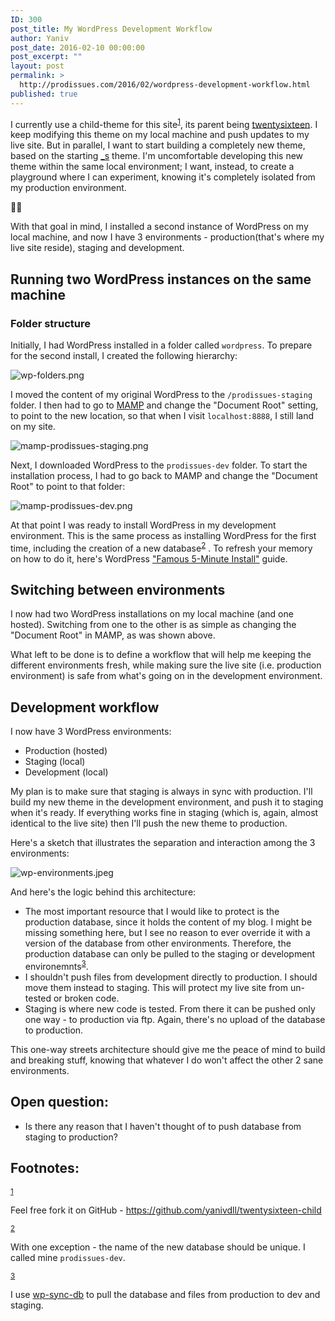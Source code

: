 ```yaml
---
ID: 300
post_title: My WordPress Development Workflow
author: Yaniv
post_date: 2016-02-10 00:00:00
post_excerpt: ""
layout: post
permalink: >
  http://prodissues.com/2016/02/wordpress-development-workflow.html
published: true
---
```

<p> I currently use a child-theme for this site<sup><a id="fnr.1" class="footref" href="#fn.1">1</a></sup>, its parent being <a href="https://wordpress.org/themes/twentysixteen/">twentysixteen</a>. I  keep modifying this theme on my local machine and push updates to my live site. But in parallel, I want to start building a completely new theme, based on the starting <a href="http://underscores.me/">_s</a> theme. I'm uncomfortable developing this new theme within the same local environment; I want, instead, to create a playground where I can experiment, knowing it's completely isolated from my production environment. </p>

<!--more-->

<p> With that goal in mind, I installed a second instance of WordPress on my local machine, and now I have 3 environments - production(that's where my live site reside), staging and development. </p>

<div id="outline-container-orgheadline2" class="outline-2">
<h2 id="orgheadline2">Running two WordPress instances on the same machine</h2>
<div class="outline-text-2" id="text-orgheadline2">
</div><div id="outline-container-orgheadline1" class="outline-3">
<h3 id="orgheadline1">Folder structure</h3>
<div class="outline-text-3" id="text-orgheadline1">
<p> Initially, I had WordPress installed in a folder called <code>wordpress</code>. To prepare for the second install, I created the following hierarchy: </p>

<div class="figure"> <p><img src="http://media.prodissues.com.s3.amazonaws.com/images/2016/02/wp-folders.png" alt="wp-folders.png" /> </p> </div>

<p> I moved the content of my original WordPress to the <code>/prodissues-staging</code> folder. I then had to go to <a href="https://www.mamp.info/en/">MAMP</a> and change the "Document Root" setting, to point to the new location, so that when I visit <code>localhost:8888</code>, I still land on my site. </p>

<div class="figure"> <p><img src="http://media.prodissues.com.s3.amazonaws.com/images/2016/02/mamp-prodissues-staging.png" alt="mamp-prodissues-staging.png" /> </p> </div>

<p> Next, I downloaded WordPress to the <code>prodissues-dev</code> folder. To start the installation process, I had to go back to MAMP and change the "Document Root" to point to that folder: </p>

<div class="figure"> <p><img src="http://media.prodissues.com.s3.amazonaws.com/images/2016/02/mamp-prodissues-dev.png" alt="mamp-prodissues-dev.png" /> </p> </div>

<p> At that point I was ready to install WordPress in my development environment. This is the same process as installing WordPress for the first time, including the creation of a new database<sup><a id="fnr.2" class="footref" href="#fn.2">2</a></sup> . To refresh your memory on how to do it, here's WordPress <a href="https://codex.wordpress.org/Installing_WordPress#Famous_5-Minute_Install">"Famous 5-Minute Install"</a> guide. </p>
</div>
</div>
</div>

<div id="outline-container-orgheadline3" class="outline-2">
<h2 id="orgheadline3">Switching between environments</h2>
<div class="outline-text-2" id="text-orgheadline3">
<p> I now had two WordPress installations on my local machine (and one hosted). Switching from one to the other is as simple as changing the "Document Root" in MAMP, as was shown above. </p>

<p> What left to be done is to define a workflow that will help me keeping the different environments fresh, while making sure the live site (i.e. production environment) is safe from what's going on in the development environment. </p>
</div>
</div>

<div id="outline-container-orgheadline4" class="outline-2">
<h2 id="orgheadline4">Development workflow</h2>
<div class="outline-text-2" id="text-orgheadline4">
<p> I now have 3 WordPress environments: </p>

<ul class="org-ul">
<li>Production (hosted)</li>
<li>Staging (local)</li>
<li>Development (local)</li>
</ul>

<p> My plan is to make sure that staging is always in sync with production. I'll build my new theme in the development environment, and push it to staging when it's ready. If everything works fine in staging (which is, again, almost identical to the live site) then I'll push the new theme to production. </p>

<p> Here's a sketch that illustrates the separation and interaction among the 3 environments: </p>

<div class="figure"> <p><img src="http://media.prodissues.com.s3.amazonaws.com/images/2016/02/wp-environments.jpeg" alt="wp-environments.jpeg" /> </p> </div>

<p> And here's the logic behind this architecture: </p>

<ul class="org-ul">
<li>The most important resource that I would like to protect is the production database, since it holds the content of my blog. I might be missing something here, but I see no reason to ever override it with a version of the database from other environments. Therefore, the production database can only be pulled to the staging or development environemnts<sup><a id="fnr.3" class="footref" href="#fn.3">3</a></sup>.</li>
<li>I shouldn't push files from development directly to production. I should move them instead to staging. This will protect my live site from un-tested or broken code.</li>
<li>Staging is where new code is tested. From there it can be pushed only one way - to production via ftp. Again, there's no upload of the database to production.</li>
</ul>

<p> This one-way streets architecture should give me the peace of mind to build and breaking stuff, knowing that whatever I do won't affect the other 2 sane environments. </p>
</div>
</div>

<div id="outline-container-orgheadline5" class="outline-2">
<h2 id="orgheadline5">Open question:</h2>
<div class="outline-text-2" id="text-orgheadline5">
<ul class="org-ul">
<li>Is there any reason that I haven't thought of to push database from staging to production?</li>
</ul>
</div>
</div>
<div id="footnotes">
<h2 class="footnotes">Footnotes: </h2>
<div id="text-footnotes">

<div class="footdef"><sup><a id="fn.1" class="footnum" href="#fnr.1">1</a></sup> <div class="footpara"><p class="footpara"> Feel free fork it on GitHub - <a href="https://github.com/yanivdll/twentysixteen-child">https://github.com/yanivdll/twentysixteen-child</a> </p></div></div>

<div class="footdef"><sup><a id="fn.2" class="footnum" href="#fnr.2">2</a></sup> <div class="footpara"><p class="footpara"> With one exception - the name of the new database should be unique. I called mine <code>prodissues-dev</code>. </p></div></div>

<div class="footdef"><sup><a id="fn.3" class="footnum" href="#fnr.3">3</a></sup> <div class="footpara"><p class="footpara"> I use <a href="https://github.com/wp-sync-db/wp-sync-db">wp-sync-db</a> to pull the database and files from production to dev and staging. </p></div></div>


</div>
</div>